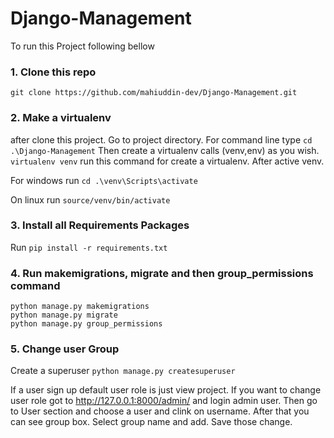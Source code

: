# Django-Management

To run this Project following bellow

### 1. Clone this repo
```git clone https://github.com/mahiuddin-dev/Django-Management.git```

### 2. Make a virtualenv
after clone this project. Go to project directory. For command line type `cd .\Django-Management`
Then create a virtualenv calls (venv,env) as you wish.
`virtualenv venv` run this command for create a virtualenv. After active venv.

For windows run `cd .\venv\Scripts\activate`

On linux run `source/venv/bin/activate`

### 3. Install all Requirements Packages
Run ```pip install -r requirements.txt```

### 4. Run makemigrations, migrate and then group_permissions command

```
python manage.py makemigrations
python manage.py migrate
python manage.py group_permissions
```
### 5. Change user Group
Create a superuser ```python manage.py createsuperuser```

If a user sign up default user role is just view project. If you want to change user role got to http://127.0.0.1:8000/admin/ and login admin user. Then go to User section and choose  a user and clink on username. After that you can see group box. Select group name and add. Save those change.